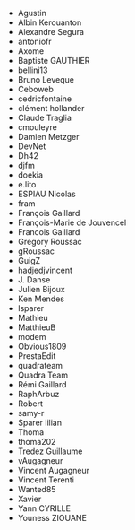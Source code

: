 - Agustin 
- Albin Kerouanton 
- Alexandre Segura 
- antoniofr 
- Axome 
- Baptiste GAUTHIER 
- bellini13 
- Bruno Leveque 
- Ceboweb 
- cedricfontaine 
- clément hollander 
- Claude Traglia 
- cmouleyre 
- Damien Metzger 
- DevNet 
- Dh42 
- djfm 
- doekia 
- e.lito 
- ESPIAU Nicolas 
- fram 
- François Gaillard 
- François-Marie de Jouvencel 
- Francois Gaillard 
- Gregory Roussac 
- gRoussac 
- GuigZ 
- hadjedjvincent 
- J. Danse 
- Julien Bijoux 
- Ken Mendes 
- lsparer 
- Mathieu 
- MatthieuB 
- modem 
- Obvious1809 
- PrestaEdit 
- quadrateam 
- Quadra Team 
- Rémi Gaillard 
- RaphArbuz 
- Robert 
- samy-r 
- Sparer lilian 
- Thoma 
- thoma202 
- Tredez Guillaume 
- vAugagneur 
- Vincent Augagneur 
- Vincent Terenti 
- Wanted85 
- Xavier 
- Yann CYRILLE 
- Youness ZIOUANE 
